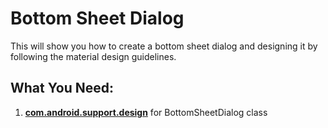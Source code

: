# Bottom Sheet Dialog
 This will show you how to create a bottom sheet dialog and designing it by following the material design guidelines.

## What You Need:
1. [**com.android.support.design**](https://github.com/codepath/android_guides/wiki/Design-Support-Library) for BottomSheetDialog class
